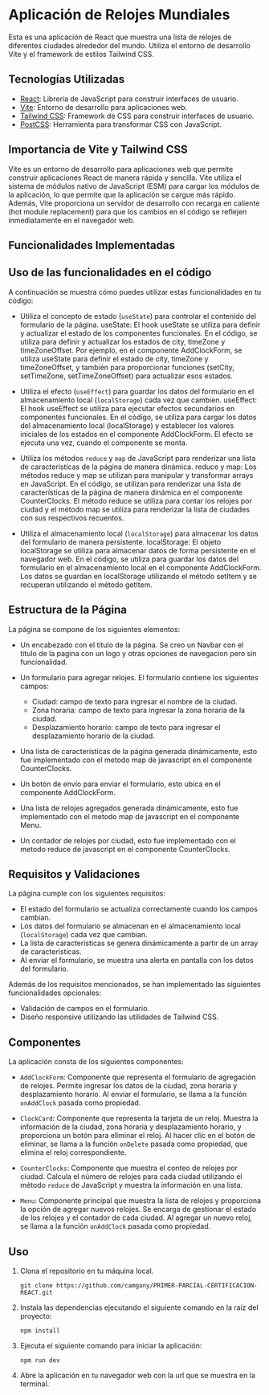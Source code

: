 # Aplicación de Relojes Mundiales

Esta es una aplicación de React que muestra una lista de relojes de diferentes ciudades alrededor del mundo. Utiliza el entorno de desarrollo Vite y el framework de estilos Tailwind CSS.

## Tecnologías Utilizadas

- [React](https://reactjs.org/): Librería de JavaScript para construir interfaces de usuario.
- [Vite](https://vitejs.dev/): Entorno de desarrollo para aplicaciones web.
- [Tailwind CSS](https://tailwindcss.com/): Framework de CSS para construir interfaces de usuario.
- [PostCSS](https://postcss.org/): Herramienta para transformar CSS con JavaScript.

## Importancia de Vite y Tailwind CSS

Vite es un entorno de desarrollo para aplicaciones web que permite construir aplicaciones React de manera rápida y sencilla. Vite utiliza el sistema de módulos nativo de JavaScript (ESM) para cargar los módulos de la aplicación, lo que permite que la aplicación se cargue más rápido. Además, Vite proporciona un servidor de desarrollo con recarga en caliente (hot module replacement) para que los cambios en el código se reflejen inmediatamente en el navegador web.

## Funcionalidades Implementadas

## Uso de las funcionalidades en el código

A continuación se muestra cómo puedes utilizar estas funcionalidades en tu código:

- Utiliza el concepto de estado (`useState`) para controlar el contenido del formulario de la página.
useState: El hook useState se utiliza para definir y actualizar el estado de los componentes funcionales. En el código, se utiliza para definir y actualizar los estados de city, timeZone y timeZoneOffset. Por ejemplo, en el componente AddClockForm, se utiliza useState para definir el estado de city, timeZone y timeZoneOffset, y también para proporcionar funciones (setCity, setTimeZone, setTimeZoneOffset) para actualizar esos estados.

- Utiliza el efecto (`useEffect`) para guardar los datos del formulario en el almacenamiento local (`localStorage`) cada vez que cambien.
useEffect: El hook useEffect se utiliza para ejecutar efectos secundarios en componentes funcionales. En el código, se utiliza para cargar los datos del almacenamiento local (localStorage) y establecer los valores iniciales de los estados en el componente AddClockForm. El efecto se ejecuta una vez, cuando el componente se monta.

- Utiliza los métodos `reduce` y `map` de JavaScript para renderizar una lista de características de la página de manera dinámica.
reduce y map: Los métodos reduce y map se utilizan para manipular y transformar arrays en JavaScript. En el código, se utilizan para renderizar una lista de características de la página de manera dinámica en el componente CounterClocks. El método reduce se utiliza para contar los relojes por ciudad y el método map se utiliza para renderizar la lista de ciudades con sus respectivos recuentos.
- Utiliza el almacenamiento local (`localStorage`) para almacenar los datos del formulario de manera persistente.
localStorage: El objeto localStorage se utiliza para almacenar datos de forma persistente en el navegador web. En el código, se utiliza para guardar los datos del formulario en el almacenamiento local en el componente AddClockForm. Los datos se guardan en localStorage utilizando el método setItem y se recuperan utilizando el método getItem.

## Estructura de la Página

La página se compone de los siguientes elementos:

- Un encabezado con el título de la página.
Se creo un Navbar con el titulo de la pagina con un logo y otras opciones de navegacion pero sin funcionalidad.
- Un formulario para agregar relojes. El formulario contiene los siguientes campos:
  - Ciudad: campo de texto para ingresar el nombre de la ciudad.
  - Zona horaria: campo de texto para ingresar la zona horaria de la ciudad.
  - Desplazamiento horario: campo de texto para ingresar el desplazamiento horario de la ciudad.

- Una lista de características de la página generada dinámicamente, esto fue implementado con el metodo map de javascript en el componente CounterClocks.
- Un botón de envío para enviar el formulario, esto ubica en el componente AddClockForm.

- Una lista de relojes agregados generada dinámicamente, esto fue implementado con el metodo map de javascript en el componente Menu.
- Un contador de relojes por ciudad, esto fue implementado con el metodo reduce de javascript en el componente CounterClocks.

## Requisitos y Validaciones

La página cumple con los siguientes requisitos:

- El estado del formulario se actualiza correctamente cuando los campos cambian.
- Los datos del formulario se almacenan en el almacenamiento local (`localStorage`) cada vez que cambian.
- La lista de características se genera dinámicamente a partir de un array de características.
- Al enviar el formulario, se muestra una alerta en pantalla con los datos del formulario.

Además de los requisitos mencionados, se han implementado las siguientes funcionalidades opcionales:

- Validación de campos en el formulario.
- Diseño responsive utilizando las utilidades de Tailwind CSS.

## Componentes

La aplicación consta de los siguientes componentes:

- `AddClockForm`: Componente que representa el formulario de agregación de relojes. Permite ingresar los datos de la ciudad, zona horaria y desplazamiento horario. Al enviar el formulario, se llama a la función `onAddClock` pasada como propiedad.

- `ClockCard`: Componente que representa la tarjeta de un reloj. Muestra la información de la ciudad, zona horaria y desplazamiento horario, y proporciona un botón para eliminar el reloj. Al hacer clic en el botón de eliminar, se llama a la función `onDelete` pasada como propiedad, que elimina el reloj correspondiente.

- `CounterClocks`: Componente que muestra el conteo de relojes por ciudad. Calcula el número de relojes para cada ciudad utilizando el método `reduce` de JavaScript y muestra la información en una lista.

- `Menu`: Componente principal que muestra la lista de relojes y proporciona la opción de agregar nuevos relojes. Se encarga de gestionar el estado de los relojes y el contador de cada ciudad. Al agregar un nuevo reloj, se llama a la función `onAddClock` pasada como propiedad.

## Uso

1. Clona el repositorio en tu máquina local.

   ```shell
   git clone https://github.com/camgany/PRIMER-PARCIAL-CERTIFICACION-REACT.git
    ```

2. Instala las dependencias ejecutando el siguiente comando en la raíz del proyecto:

   ```shell
   npm install
    ```
3. Ejecuta el siguiente comando para iniciar la aplicación:

   ```shell
   npm run dev
   ```
4. Abre la aplicación en tu navegador web con la url que se muestra en la terminal.


